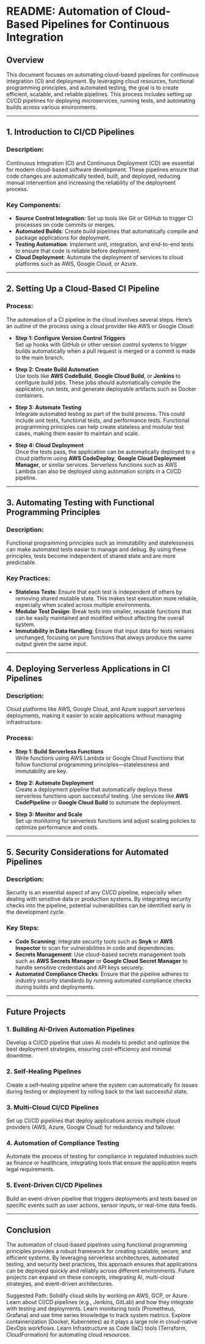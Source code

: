 # README: Automation of Cloud-Based Pipelines for Continuous Integration

## Overview

This document focuses on automating cloud-based pipelines for continuous integration (CI) and deployment. By leveraging cloud resources, functional programming principles, and automated testing, the goal is to create efficient, scalable, and reliable pipelines. This process includes setting up CI/CD pipelines for deploying microservices, running tests, and automating builds across various environments.

---

## 1. Introduction to CI/CD Pipelines

### Description:
Continuous Integration (CI) and Continuous Deployment (CD) are essential for modern cloud-based software development. These pipelines ensure that code changes are automatically tested, built, and deployed, reducing manual intervention and increasing the reliability of the deployment process.

### Key Components:
- **Source Control Integration**: Set up tools like Git or GitHub to trigger CI processes on code commits or merges.
- **Automated Builds**: Create build pipelines that automatically compile and package applications for deployment.
- **Testing Automation**: Implement unit, integration, and end-to-end tests to ensure that code is reliable before deployment.
- **Cloud Deployment**: Automate the deployment of services to cloud platforms such as AWS, Google Cloud, or Azure.

---

## 2. Setting Up a Cloud-Based CI Pipeline

### Process:
The automation of a CI pipeline in the cloud involves several steps. Here’s an outline of the process using a cloud provider like AWS or Google Cloud:

- **Step 1: Configure Version Control Triggers**  
  Set up hooks with GitHub or other version control systems to trigger builds automatically when a pull request is merged or a commit is made to the main branch.

- **Step 2: Create Build Automation**  
  Use tools like **AWS CodeBuild**, **Google Cloud Build**, or **Jenkins** to configure build jobs. These jobs should automatically compile the application, run tests, and generate deployable artifacts such as Docker containers.

- **Step 3: Automate Testing**  
  Integrate automated testing as part of the build process. This could include unit tests, functional tests, and performance tests. Functional programming principles can help create stateless and modular test cases, making them easier to maintain and scale.

- **Step 4: Cloud Deployment**  
  Once the tests pass, the application can be automatically deployed to a cloud platform using **AWS CodeDeploy**, **Google Cloud Deployment Manager**, or similar services. Serverless functions such as AWS Lambda can also be deployed using automation scripts in a CI/CD pipeline.

---

## 3. Automating Testing with Functional Programming Principles

### Description:
Functional programming principles such as immutability and statelessness can make automated tests easier to manage and debug. By using these principles, tests become independent of shared state and are more predictable.

### Key Practices:
- **Stateless Tests**: Ensure that each test is independent of others by removing shared mutable state. This makes test execution more reliable, especially when scaled across multiple environments.
- **Modular Test Design**: Break tests into smaller, reusable functions that can be easily maintained and modified without affecting the overall system.
- **Immutability in Data Handling**: Ensure that input data for tests remains unchanged, focusing on pure functions that always produce the same output given the same input.

---

## 4. Deploying Serverless Applications in CI Pipelines

### Description:
Cloud platforms like AWS, Google Cloud, and Azure support serverless deployments, making it easier to scale applications without managing infrastructure.

### Process:
- **Step 1: Build Serverless Functions**  
  Write functions using AWS Lambda or Google Cloud Functions that follow functional programming principles—statelessness and immutability are key.
  
- **Step 2: Automate Deployment**  
  Create a deployment pipeline that automatically deploys these serverless functions upon successful testing. Use services like **AWS CodePipeline** or **Google Cloud Build** to automate the deployment.
  
- **Step 3: Monitor and Scale**  
  Set up monitoring for serverless functions and adjust scaling policies to optimize performance and costs.

---

## 5. Security Considerations for Automated Pipelines

### Description:
Security is an essential aspect of any CI/CD pipeline, especially when dealing with sensitive data or production systems. By integrating security checks into the pipeline, potential vulnerabilities can be identified early in the development cycle.

### Key Steps:
- **Code Scanning**: Integrate security tools such as **Snyk** or **AWS Inspector** to scan for vulnerabilities in code and dependencies.
- **Secrets Management**: Use cloud-based secrets management tools such as **AWS Secrets Manager** or **Google Cloud Secret Manager** to handle sensitive credentials and API keys securely.
- **Automated Compliance Checks**: Ensure that the pipeline adheres to industry security standards by running automated compliance checks during builds and deployments.

---

## Future Projects

### 1. **Building AI-Driven Automation Pipelines**
Develop a CI/CD pipeline that uses AI models to predict and optimize the best deployment strategies, ensuring cost-efficiency and minimal downtime.

### 2. **Self-Healing Pipelines**
Create a self-healing pipeline where the system can automatically fix issues during testing or deployment by rolling back to the last successful state.

### 3. **Multi-Cloud CI/CD Pipelines**
Set up CI/CD pipelines that deploy applications across multiple cloud providers (AWS, Azure, Google Cloud) for redundancy and failover.

### 4. **Automation of Compliance Testing**
Automate the process of testing for compliance in regulated industries such as finance or healthcare, integrating tools that ensure the application meets legal requirements.

### 5. **Event-Driven CI/CD Pipelines**
Build an event-driven pipeline that triggers deployments and tests based on specific events such as user actions, sensor inputs, or real-time data feeds.

---

## Conclusion

The automation of cloud-based pipelines using functional programming principles provides a robust framework for creating scalable, secure, and efficient systems. By leveraging serverless architectures, automated testing, and security best practices, this approach ensures that applications can be deployed quickly and reliably across different environments. Future projects can expand on these concepts, integrating AI, multi-cloud strategies, and event-driven architectures.

Suggested Path:
Solidify cloud skills by working on AWS, GCP, or Azure.
Learn about CI/CD pipelines (e.g., Jenkins, GitLab) and how they integrate with testing and deployments.
Learn monitoring tools (Prometheus, Grafana) and use time series knowledge to track system metrics.
Explore containerization (Docker, Kubernetes) as it plays a large role in cloud-native DevOps workflows.
Learn Infrastructure as Code (IaC) tools (Terraform, CloudFormation) for automating cloud resources.
